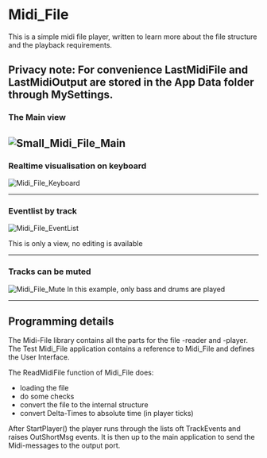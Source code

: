 # Midi_File
This is a simple midi file player, written to learn more about the file structure and the playback requirements.

Privacy note: For convenience LastMidiFile and LastMidiOutput are stored in the App Data folder through MySettings.
---

### The Main view

![Small_Midi_File_Main](https://user-images.githubusercontent.com/88147904/137456960-2c716a6e-ad70-4cd5-8c4a-a1fc89d17dfb.png)
---
### Realtime visualisation on keyboard

![Midi_File_Keyboard](https://user-images.githubusercontent.com/88147904/137457844-6094b904-f9f8-44d1-b991-126acfe62260.PNG)

---

### Eventlist by track
![Midi_File_EventList](https://user-images.githubusercontent.com/88147904/137457014-7d88996d-5cf6-423b-89fe-aa15a2759e8e.PNG)

This is only a view, no editing is available

---

### Tracks can be muted
![Midi_File_Mute](https://user-images.githubusercontent.com/88147904/137457033-db12035c-6942-4fc9-b65a-dafc4bd8f2ac.PNG)
In this example, only bass and drums are played

---

## Programming details

The Midi-File library contains all the parts for the file -reader and -player.
The Test Midi_File application contains a reference to Midi_File and defines the User Interface.

The ReadMidiFile function of Midi_File does:
- loading the file
- do some checks
- convert the file to the internal structure
- convert Delta-Times to absolute time (in player ticks)

After StartPlayer() the player runs through the lists oft TrackEvents and raises OutShortMsg events.
It is then up to the main application to send the Midi-messages to the output port.



